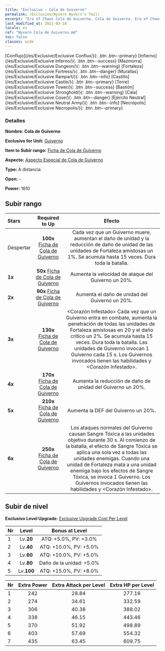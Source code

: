 ```yaml
---
title: "Exclusivo - Cola de Guiverno"
permalink: /Exclusive/Wyvern Wyvern's Tail/
excerpt: "Era of Chaos Cola de Guiverno. Cola de Guiverno. Era of Chaos Exclusivo Cola de Guiverno. Guiverno Exclusivo."
last_modified_at: 2021-03-18
locale: es
ref: "Wyvern Cola de Guiverno.md"
toc: false
classes: wide
---
```

 [Conflujo](/es/Exclusive/Exclusive Conflux/){: .btn .btn--primary} [Infierno](/es/Exclusive/Exclusive Inferno/){: .btn .btn--success} [Mazmorra](/es/Exclusive/Exclusive Dungeon/){: .btn .btn--warning} [Fortaleza](/es/Exclusive/Exclusive Fortress/){: .btn .btn--danger} [Murallas](/es/Exclusive/Exclusive Rampart/){: .btn .btn--info} [Castillo](/es/Exclusive/Exclusive Castle/){: .btn .btn--primary} [Torre](/es/Exclusive/Exclusive Tower/){: .btn .btn--success} [Bastión](/es/Exclusive/Exclusive Stronghold/){: .btn .btn--warning} [Cala](/es/Exclusive/Exclusive Cove/){: .btn .btn--danger} [Ejército Neutral](/es/Exclusive/Exclusive Neutral Army/){: .btn .btn--info} [Necrópolis](/es/Exclusive/Exclusive Necropolis/){: .btn .btn--primary} 

### Detalles
 **Nombre: Cola de Guiverno** 

 **Exclusivo for Unit:** [Guiverno](/es/units/Wyvern/) 

 **Item to Subir rango:** [Ficha de Cola de Guiverno](/es/Items/con_996/)

 **Aspecto:** [Aspecto Especial de Cola de Guiverno](/es/Items/con_664/)

 **Type:** A distancia

 **Open:** -

 **Power:** 1610

## Subir rango

  |     Stars    |  Required to Up | Efecto |
  |:-------------|:---------------:|:---------------:|
  |  Despertar  | **100x** [Ficha de Cola de Guiverno](/es/Items/con_996/) | <Alma Infestada> Cada vez que un Guiverno muere, aumentan el daño de unidad y la reducción de daño de unidad de las unidades de Fortaleza amistosas un 1%. Se acumula hasta 15 veces. Dura toda la batalla. |
  | **1x** <i class="fas fa-star"/> | **50x** [Ficha de Cola de Guiverno](/es/Items/con_996/) | Aumenta la velocidad de ataque del Guiverno un 20%. |
  | **2x** <i class="fas fa-star"/> | **90x** [Ficha de Cola de Guiverno](/es/Items/con_996/) | Aumenta el daño de unidad del Guiverno un 20%. |
  | **3x** <i class="fas fa-star"/> | **130x** [Ficha de Cola de Guiverno](/es/Items/con_996/) | <Corazón Infestado> Cada vez que un Guiverno entra en combate, aumenta la penetración de todas las unidades de Fortaleza amistosas en 20 y el daño crítico un 2%. Se acumula hasta 15 veces. Dura toda la batalla. Las unidades de Guiverno invocan 1 Guiverno cada 15 s. Los Guivernos invocados tienen las habilidades <Alma Infestada> y <Corazón Infestado>. |
  | **4x** <i class="fas fa-star"/> | **170x** [Ficha de Cola de Guiverno](/es/Items/con_996/) | Aumenta la reducción de daño de unidad del Guiverno un 20%. |
  | **5x** <i class="fas fa-star"/> | **210x** [Ficha de Cola de Guiverno](/es/Items/con_996/) | Aumenta la DEF del Guiverno un 20%. |
  | **6x** <i class="fas fa-star"/> | **250x** [Ficha de Cola de Guiverno](/es/Items/con_996/) | <Sangre Infestada> Los ataques normales del Guiverno causan Sangre Tóxica a las unidades objetivo durante 30 s. Al comienzo de la batalla, el efecto de Sangre Tóxica se aplica una sola vez a todas las unidades enemigas. Cuando una unidad de Fortaleza mata a una unidad enemiga bajo los efectos de Sangre Tóxica, se invoca 1 Guiverno. Los Guivernos invocados tienen las habilidades <Alma Infestada> y <Corazón Infestado>. |


## Subir de nivel
 **Exclusivo Level Upgrade:** [Exclusive Upgrade Cost Per Level](/Exclusive/ExclusiveUpgradeCostPerLevel/)

  |  Nr  |   Level  | Bonus at Level |
  |:-----|:--------:|:--------------:|
  | 1 | Lv.**20** | ATQ: +5.0%, PV: +3.0% |
  | 2 | Lv.**40** | ATQ: +10.0%, PV: +5.0% |
  | 3 | Lv.**60** | ATQ: +10.0%, PV: +5.0% |
  | 4 | Lv.**80** | Daño de la unidad: +5.0% |
  | 5 | Lv.**100** | ATQ: +15.0%, PV: +8.0% |


  |  Nr  |  Extra Power | Extra Attack per Level | Extra HP per Level |
  |:-----|:--------:|:--------:|:--------:|
  | 1 | 242 | 28.84 | 277.16 |
  | 2 | 274 | 34.61 | 332.59 |
  | 3 | 306 | 40.38 | 388.02 |
  | 4 | 338 | 46.15 | 443.46 |
  | 5 | 370 | 51.92 | 498.89 |
  | 6 | 403 | 57.69 | 554.32 |
  | 7 | 435 | 63.45 | 609.75 |


